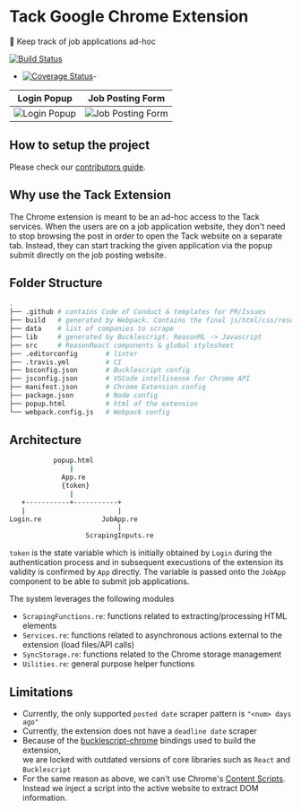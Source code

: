 # Tack Google Chrome Extension
:pushpin: Keep track of job applications ad-hoc

[![Build Status](https://travis-ci.org/camilogarcialarotta/tack.svg?branch=master)](https://travis-ci.org/camilogarcialarotta/tack) 
- [![Coverage Status](https://coveralls.io/repos/github/camilogarcialarotta/tack/badge.svg)](https://coveralls.io/github/camilogarcialarotta/tack)-

| Login Popup  | Job Posting Form |
| ------------- | ------------- |
| ![Login Popup](https://i.imgur.com/GXQQewr.png)  | ![Job Posting Form](https://i.imgur.com/rQyb5oD.png)  |


## How to setup the project
Please check our [contributors guide](.github/CONTRIBUTING.md).

## Why use the Tack Extension
The Chrome extension is meant to be an ad-hoc access to the Tack services. When the users are on a job application website, they don't need to stop browsing the post in order to open the Tack website on a separate tab. Instead, they can start tracking the given application via the popup submit directly on the job posting website.

## Folder Structure
```bash
.
├── .github # contains Code of Conduct & templates for PR/Issues
├── build   # generated by Webpack. Contains the final js/html/css/resources
├── data    # list of companies to scrape
├── lib     # generated by Bucklescript. ReasonML -> Javascript
├── src     # ReasonReact components & global stylesheet
├── .editorconfig       # linter
├── .travis.yml         # CI
├── bsconfig.json       # Bucklescript config
├── jsconfig.json       # VSCode intellisense for Chrome API
├── manifest.json       # Chrome Extension config
├── package.json        # Node config
├── popup.html          # html of the extension
└── webpack.config.js   # Webpack config
```

## Architecture
```bash
           popup.html
               |
             App.re
             {token}
               |
   +-----------+-----------+
   |                       |
Login.re               JobApp.re
                           |
                   ScrapingInputs.re
```

`token` is the state variable which is initially obtained by `Login` during the authentication process and in subsequent  execustions of the extension its validity is confirmed by `App` directly. The variable is passed onto the `JobApp` component to be able to submit job applications.

The system leverages the following modules
- `ScrapingFunctions.re`: functions related to extracting/processing HTML elements
- `Services.re`: functions related to asynchronous actions external to the extension (load files/API calls)
- `SyncStorage.re`: functions related to the Chrome storage management
- `Uilities.re`: general purpose helper functions


## Limitations
* Currently, the only supported `posted date` scraper pattern is `"<num> days ago"`
* Currently, the extension does not have a `deadline date` scraper
* Because of the [bucklescript-chrome](https://github.com/jchavarri/bucklescript-chrome.git#start-extensions) bindings used to build the extension,  
we are locked with outdated versions of core libraries such as `React` and `Bucklescript`
* For the same reason as above, we can't use Chrome's [Content Scripts](https://developer.chrome.com/extensions/content_scripts).  
    Instead we inject a script into the active website to extract DOM information.
